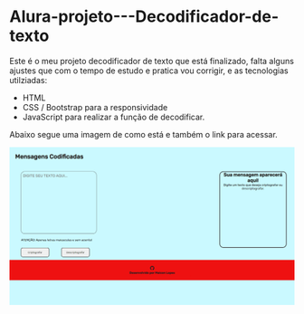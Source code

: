 # Alura-projeto---Decodificador-de-texto

Este é o meu projeto decodificador de texto que está finalizado, falta alguns ajustes que com o tempo de estudo e pratica vou corrigir, e as tecnologias utilziadas:

- HTML
- CSS / Bootstrap para a responsividade
- JavaScript para realizar a função de decodificar.

Abaixo segue uma imagem de como está e também o link para acessar.

<img src="https://github.com/LoLpezz/Alura-projeto---Decodificador-de-texto/blob/main/Decodificador.PNG">
